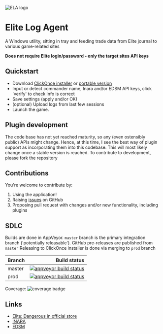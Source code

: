 ![ELA logo](EliteLogAgent/Resources/elite-dangerous-icon.ico)

# Elite Log Agent

A Windows utility, sitting in tray and feeding trade data from Elite journal to various game-related sites

**Does not require Elite login/password - only the target sites API keys**

## Quickstart

* Download [ClickOnce installer][clickonce] or [portable version][portable]
* Input or detect commander name, Inara and/or EDSM API keys, click 'verify' to check info is correct
* Save settings (apply and/or OK)
* (optional) Upload logs from last few sessions
* Launch the game.

## Plugin development

The code base has not yet reached maturity, so any (even ostensibly public) APIs might change. Hence, at this time, I see the best way of plugin support as incorporating them into this codebase. This will most likely change once a stable version is reached.
To contribute to development, please fork the repository

## Contributions

You're welcome to contribute by:

1. Using the application!
2. Raising [issues](https://github.com/DarkWanderer/Elite-Log-Agent/issues) on GitHub
3. Proposing pull request with changes and/or new functionality, including plugins

## SDLC

Builds are done in AppVeyor. `master` branch is the primary integration branch ('potentially releasable').
GitHub pre-releases are published from `master`
Releasing to ClickOnce installer is done via merging to `prod` branch

| Branch        | Build status  |
| ------------- | ------------: |
| master        | [![appveyor build status][buildstatus-master]][project] |
| prod          | [![appveyor build status][buildstatus-prod]][project]   |

Coverage: ![coverage badge][codecov-badge]

## Links

* [Elite: Dangerous in official store](https://www.frontierstore.net/games/elite-dangerous-cat.html)
* [INARA](https://inara.cz)
* [EDSM](https://edsm.net)

[buildstatus-master]: https://ci.appveyor.com/api/projects/status/6n52i9wkthtwtb34/branch/master
[buildstatus-prod]: https://ci.appveyor.com/api/projects/status/6n52i9wkthtwtb34/branch/prod
[project]: https://ci.appveyor.com/project/DarkWanderer/Elite-Log-Agent
[clickonce]: https://elitelogagent.blob.core.windows.net/clickonce/EliteLogAgent.application
[portable]: https://github.com/DarkWanderer/Elite-Log-Agent/releases/latest
[releases]: https://github.com/DarkWanderer/Elite-Log-Agent/releases
[codecov-badge]: https://codecov.io/gh/DarkWanderer/Elite-Log-Agent/branch/master/graph/badge.svg
